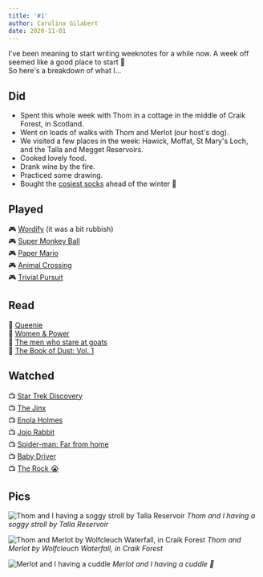 ```yaml
---
title: '#1'
author: Carolina Gilabert
date: 2020-11-01
---
```


I've been meaning to start writing weeknotes for a while now. A week off seemed like a good place to start 🙂  
So here's a breakdown of what I...

## Did

- Spent this whole week with Thom in a cottage in the middle of Craik Forest, in Scotland.
- Went on loads of walks with Thom and Merlot (our host's dog).
- We visited a few places in the week: Hawick, Moffat, St Mary's Loch, and the Talla and Megget Reservoirs.
- Cooked lovely food.
- Drank wine by the fire.
- Practiced some drawing.
- Bought the [cosiest socks](https://www.seasaltcornwall.co.uk/accessories/socks-tights/chunky-knit-socks-with-fluffy-lining-aspect-berry.htm) ahead of the winter 🧦

## Played
🎮 [Wordify](https://www.nintendo.co.uk/Games/Nintendo-Switch-download-software/Wordify-1817041.html) (it was a bit rubbish)  
🎮 [Super Monkey Ball](https://www.nintendo.co.uk/Games/Nintendo-Switch/Super-Monkey-Ball-Banana-Blitz-HD-1649998.html)  
🎮 [Paper Mario](https://www.nintendo.co.uk/Games/Nintendo-Switch/Paper-Mario-The-Origami-King-1782440.html)  
🎮 [Animal Crossing](https://www.nintendo.co.uk/Games/Nintendo-Switch/Animal-Crossing-New-Horizons-1438623.html)  
🎮 [Trivial Pursuit](https://www.nintendo.co.uk/Games/Nintendo-Switch-download-software/Trivial-Pursuit-Live--1462491.html)  

## Read

📖 [Queenie](https://www.hive.co.uk/Product/Candice-Carty-Williams/Queenie--British-Book-Awards-Book-of-the-Year/24546409)  
📖 [Women & Power](https://www.hive.co.uk/Product/Professor-Mary-Beard/Women--Power--A-Manifesto/21591433)  
📖 [The men who stare at goats](https://www.hive.co.uk/Product/Jon-Ronson/The-Men-Who-Stare-At-Goats/782619)  
📖 [The Book of Dust: Vol. 1](https://www.hive.co.uk/Product/Philip-Pullman/La-Belle-Sauvage-The-Book-of-Dust-Volume-One/22358584)  

## Watched

📺 [Star Trek Discovery](https://www.imdb.com/title/tt5171438/)  
📺 [The Jinx](https://www.imdb.com/title/tt4299972)  
📺 [Enola Holmes](https://www.imdb.com/title/tt7846844)  
📺 [Jojo Rabbit](https://www.imdb.com/title/tt2584384)  
📺 [Spider-man: Far from home](https://www.imdb.com/title/tt6320628)  
📺 [Baby Driver](https://www.imdb.com/title/tt3890160)  
📺 [The Rock 😭](https://www.imdb.com/title/tt0117500)  

## Pics

![Thom and I having a soggy stroll by Talla Reservoir](/images/posts/lifenotes-1/thom-and-i.jpeg)
_Thom and I having a soggy stroll by Talla Reservoir_

![Thom and Merlot by Wolfcleuch Waterfall, in Craik Forest](/images/posts/lifenotes-1/waterfall.jpeg)
_Thom and Merlot by Wolfcleuch Waterfall, in Craik Forest_

![Merlot and I having a cuddle](/images/posts/lifenotes-1/merlot-and-i.jpeg)
_Merlot and I having a cuddle 💛_